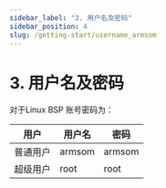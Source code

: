 ```yaml
---
sidebar_label: "3. 用户名及密码"
sidebar_position: 4
slug: /getting-start/username_armsom
---
```


# 3. 用户名及密码
对于Linux BSP   账号密码为：

| 用户     | 用户名 | 密码   |
| ---------- | -------- | -------- |
| 普通用户 | armsom | armsom |
| 超级用户 | root   | root   |